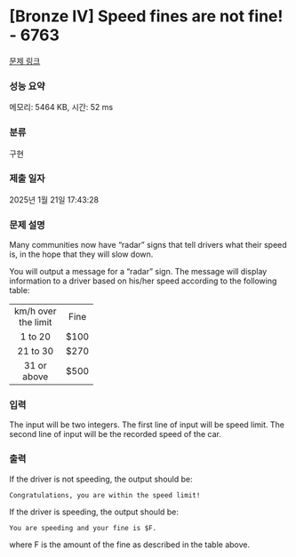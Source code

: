 # [Bronze IV] Speed fines are not fine! - 6763 

[문제 링크](https://www.acmicpc.net/problem/6763) 

### 성능 요약

메모리: 5464 KB, 시간: 52 ms

### 분류

구현

### 제출 일자

2025년 1월 21일 17:43:28

### 문제 설명

<p>Many communities now have “radar” signs that tell drivers what their speed is, in the hope that they will slow down.</p>

<p>You will output a message for a “radar” sign. The message will display information to a driver based on his/her speed according to the following table:</p>

<table class="table table-bordered" style="width:30%">
	<tbody>
		<tr>
			<td style="text-align:center">km/h over the limit</td>
			<td style="text-align:center">Fine</td>
		</tr>
		<tr>
			<td style="text-align:center">1 to 20</td>
			<td style="text-align:center">$100</td>
		</tr>
		<tr>
			<td style="text-align:center">21 to 30</td>
			<td style="text-align:center">$270</td>
		</tr>
		<tr>
			<td style="text-align:center">31 or above</td>
			<td style="text-align:center">$500</td>
		</tr>
	</tbody>
</table>

### 입력 

 <p>The input will be two integers. The first line of input will be speed limit. The second line of input will be the recorded speed of the car.</p>

### 출력 

 <p>If the driver is not speeding, the output should be:</p>

<p><code>Congratulations, you are within the speed limit! </code></p>

<p>If the driver is speeding, the output should be:</p>

<p><code>You are speeding and your fine is $F. </code></p>

<p>where F is the amount of the fine as described in the table above.</p>

